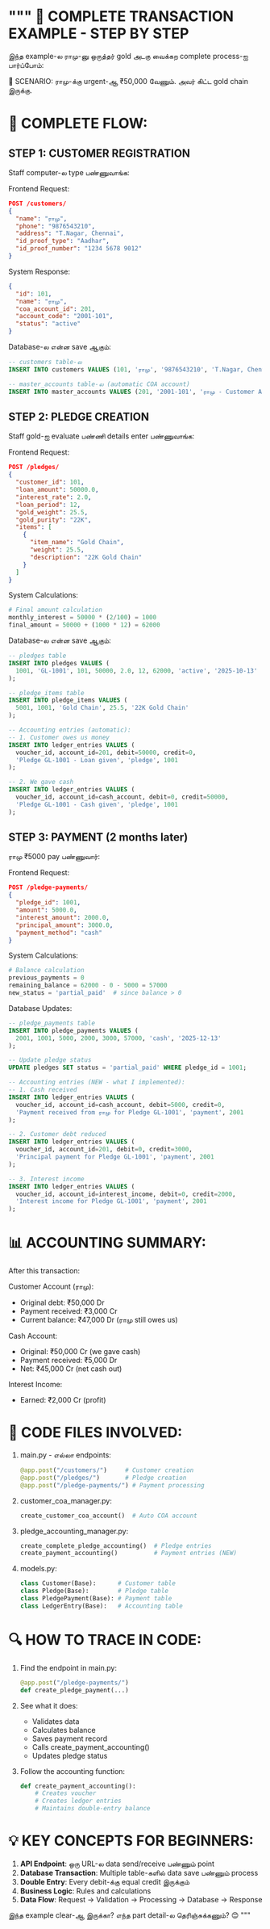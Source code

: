 """
🎯 COMPLETE TRANSACTION EXAMPLE - STEP BY STEP
==============================================

இந்த example-ல ராமு-னு ஒருத்தர் gold அடகு வைக்கற complete process-ஐ பார்ப்போம்:

👤 SCENARIO: 
ராமு-க்கு urgent-ஆ ₹50,000 வேணும். அவர் கிட்ட gold chain இருக்கு.

🔄 COMPLETE FLOW:
================

STEP 1: CUSTOMER REGISTRATION
-----------------------------
Staff computer-ல type பண்ணுவாங்க:

Frontend Request:
```json
POST /customers/
{
  "name": "ராமு",
  "phone": "9876543210", 
  "address": "T.Nagar, Chennai",
  "id_proof_type": "Aadhar",
  "id_proof_number": "1234 5678 9012"
}
```

System Response:
```json
{
  "id": 101,
  "name": "ராமு", 
  "coa_account_id": 201,
  "account_code": "2001-101",
  "status": "active"
}
```

Database-ல என்ன save ஆகும்:
```sql
-- customers table-ல
INSERT INTO customers VALUES (101, 'ராமு', '9876543210', 'T.Nagar, Chennai', 201);

-- master_accounts table-ல (automatic COA account)
INSERT INTO master_accounts VALUES (201, '2001-101', 'ராமு - Customer Account');
```

STEP 2: PLEDGE CREATION
-----------------------
Staff gold-ஐ evaluate பண்ணி details enter பண்ணுவாங்க:

Frontend Request:
```json
POST /pledges/
{
  "customer_id": 101,
  "loan_amount": 50000.0,
  "interest_rate": 2.0,
  "loan_period": 12,
  "gold_weight": 25.5,
  "gold_purity": "22K",
  "items": [
    {
      "item_name": "Gold Chain",
      "weight": 25.5,
      "description": "22K Gold Chain"
    }
  ]
}
```

System Calculations:
```python
# Final amount calculation
monthly_interest = 50000 * (2/100) = 1000
final_amount = 50000 + (1000 * 12) = 62000
```

Database-ல என்ன save ஆகும்:
```sql
-- pledges table
INSERT INTO pledges VALUES (
  1001, 'GL-1001', 101, 50000, 2.0, 12, 62000, 'active', '2025-10-13'
);

-- pledge_items table  
INSERT INTO pledge_items VALUES (
  5001, 1001, 'Gold Chain', 25.5, '22K Gold Chain'
);

-- Accounting entries (automatic):
-- 1. Customer owes us money
INSERT INTO ledger_entries VALUES (
  voucher_id, account_id=201, debit=50000, credit=0, 
  'Pledge GL-1001 - Loan given', 'pledge', 1001
);

-- 2. We gave cash
INSERT INTO ledger_entries VALUES (
  voucher_id, account_id=cash_account, debit=0, credit=50000,
  'Pledge GL-1001 - Cash given', 'pledge', 1001  
);
```

STEP 3: PAYMENT (2 months later)
--------------------------------
ராமு ₹5000 pay பண்ணுவார்:

Frontend Request:
```json
POST /pledge-payments/
{
  "pledge_id": 1001,
  "amount": 5000.0,
  "interest_amount": 2000.0,
  "principal_amount": 3000.0,
  "payment_method": "cash"
}
```

System Calculations:
```python
# Balance calculation
previous_payments = 0
remaining_balance = 62000 - 0 - 5000 = 57000
new_status = 'partial_paid'  # since balance > 0
```

Database Updates:
```sql
-- pledge_payments table
INSERT INTO pledge_payments VALUES (
  2001, 1001, 5000, 2000, 3000, 57000, 'cash', '2025-12-13'
);

-- Update pledge status
UPDATE pledges SET status = 'partial_paid' WHERE pledge_id = 1001;

-- Accounting entries (NEW - what I implemented):
-- 1. Cash received
INSERT INTO ledger_entries VALUES (
  voucher_id, account_id=cash_account, debit=5000, credit=0,
  'Payment received from ராமு for Pledge GL-1001', 'payment', 2001
);

-- 2. Customer debt reduced  
INSERT INTO ledger_entries VALUES (
  voucher_id, account_id=201, debit=0, credit=3000,
  'Principal payment for Pledge GL-1001', 'payment', 2001
);

-- 3. Interest income
INSERT INTO ledger_entries VALUES (
  voucher_id, account_id=interest_income, debit=0, credit=2000,
  'Interest income for Pledge GL-1001', 'payment', 2001
);
```

📊 ACCOUNTING SUMMARY:
=====================

After this transaction:

Customer Account (ராமு):
- Original debt: ₹50,000 Dr
- Payment received: ₹3,000 Cr  
- Current balance: ₹47,000 Dr (ராமு still owes us)

Cash Account:
- Original: ₹50,000 Cr (we gave cash)
- Payment received: ₹5,000 Dr
- Net: ₹45,000 Cr (net cash out)

Interest Income:
- Earned: ₹2,000 Cr (profit)

🎯 CODE FILES INVOLVED:
======================

1. main.py - எல்லா endpoints:
   ```python
   @app.post("/customers/")     # Customer creation
   @app.post("/pledges/")       # Pledge creation  
   @app.post("/pledge-payments/") # Payment processing
   ```

2. customer_coa_manager.py:
   ```python
   create_customer_coa_account()  # Auto COA account
   ```

3. pledge_accounting_manager.py:
   ```python
   create_complete_pledge_accounting()  # Pledge entries
   create_payment_accounting()          # Payment entries (NEW)
   ```

4. models.py:
   ```python
   class Customer(Base):      # Customer table
   class Pledge(Base):        # Pledge table
   class PledgePayment(Base): # Payment table
   class LedgerEntry(Base):   # Accounting table
   ```

🔍 HOW TO TRACE IN CODE:
=======================

1. Find the endpoint in main.py:
   ```python
   @app.post("/pledge-payments/")
   def create_pledge_payment(...)
   ```

2. See what it does:
   - Validates data
   - Calculates balance  
   - Saves payment record
   - Calls create_payment_accounting()
   - Updates pledge status

3. Follow the accounting function:
   ```python
   def create_payment_accounting():
       # Creates voucher
       # Creates ledger entries
       # Maintains double-entry balance
   ```

💡 KEY CONCEPTS FOR BEGINNERS:
=============================

1. **API Endpoint**: ஒரு URL-ல data send/receive பண்ணும் point
2. **Database Transaction**: Multiple table-களில் data save பண்ணும் process  
3. **Double Entry**: Every debit-க்கு equal credit இருக்கும்
4. **Business Logic**: Rules and calculations
5. **Data Flow**: Request → Validation → Processing → Database → Response

இந்த example clear-ஆ இருக்கா? எந்த part detail-ல தெரிஞ்சுக்கணும்? 😊
"""